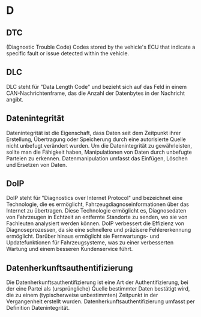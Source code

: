 # D

## DTC

(Diagnostic Trouble Code) Codes stored by the vehicle's ECU that indicate a specific fault or issue detected within the vehicle.

## DLC

DLC steht für "Data Length Code" und bezieht sich auf das Feld in einem CAN-Nachrichtenframe, das die Anzahl der Datenbytes in der Nachricht angibt.

## Datenintegrität

Datenintegrität ist die Eigenschaft, dass Daten seit dem Zeitpunkt ihrer Erstellung, Übertragung oder Speicherung durch eine autorisierte Quelle nicht unbefugt verändert wurden. Um die Datenintegrität zu gewährleisten, sollte man die Fähigkeit haben, Manipulationen von Daten durch unbefugte Parteien zu erkennen. Datenmanipulation umfasst das Einfügen, Löschen und Ersetzen von Daten.

## DoIP

DoIP steht für "Diagnostics over Internet Protocol" und bezeichnet eine Technologie, die es ermöglicht, Fahrzeugdiagnoseinformationen über das Internet zu übertragen. Diese Technologie ermöglicht es, Diagnosedaten von Fahrzeugen in Echtzeit an entfernte Standorte zu senden, wo sie von Fachleuten analysiert werden können. DoIP verbessert die Effizienz von Diagnoseprozessen, da sie eine schnellere und präzisere Fehlererkennung ermöglicht. Darüber hinaus ermöglicht sie Fernwartungs- und Updatefunktionen für Fahrzeugsysteme, was zu einer verbesserten Wartung und einem besseren Kundenservice führt.


## Datenherkunftsauthentifizierung

Die Datenherkunftsauthentifizierung ist eine Art der Authentifizierung, bei der eine Partei als (ursprüngliche) Quelle bestimmter Daten bestätigt wird, die zu einem (typischerweise unbestimmten) Zeitpunkt in der Vergangenheit erstellt wurden. Datenherkunftsauthentifizierung umfasst per Definition Datenintegrität.